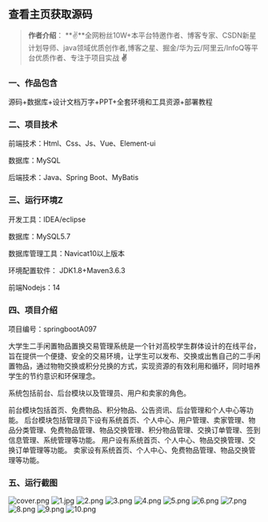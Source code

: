 
 
## 查看主页获取源码

> **作者介绍**： **✌**全网粉丝10W+本平台特邀作者、博客专家、CSDN新星计划导师、java领域优质创作者,博客之星、掘金/华为云/阿里云/InfoQ等平台优质作者、专注于项目实战 **✌**

  

### 一、作品包含

源码+数据库+设计文档万字+PPT+全套环境和工具资源+部署教程

### 二、项目技术

前端技术：Html、Css、Js、Vue、Element-ui

数据库：MySQL

后端技术：Java、Spring Boot、MyBatis

  

### 三、运行环境Z
开发工具：IDEA/eclipse

数据库：MySQL5.7

数据库管理工具：Navicat10以上版本

环境配置软件： JDK1.8+Maven3.6.3

前端Nodejs：14


### 四、项目介绍
项目编号：springbootA097

大学生二手闲置物品置换交易管理系统是一个针对高校学生群体设计的在线平台，旨在提供一个便捷、安全的交易环境，让学生可以发布、交换或出售自己的二手闲置物品，通过物物交换或积分兑换的方式，实现资源的有效利用和循环，同时培养学生的节约意识和环保理念。

系统包括前台、后台模块以及管理员、用户和卖家的角色。

前台模块包括首页、免费物品、积分物品、公告资讯、后台管理和个人中心等功能。
后台模块包括管理员下设有系统首页、个人中心、用户管理、卖家管理、物品分类管理、免费物品管理、物品交换管理、积分物品管理、交换订单管理、签到信息管理、系统管理等功能。
用户设有系统首页、个人中心、物品交换管理、交换订单管理等功能。
卖家设有系统首页、个人中心、免费物品管理、物品交换管理等功能。

### 五、运行截图

![cover.png](./cover.png)
![1.jpg](./1.jpg)
![2.png](./2.png)
![3.png](./3.png)
![4.png](./4.png)
![5.png](./5.png)
![6.png](./6.png)
![7.png](./7.png)
![8.png](./8.png)
![9.png](./9.png)
![10.png](./10.png)




  
